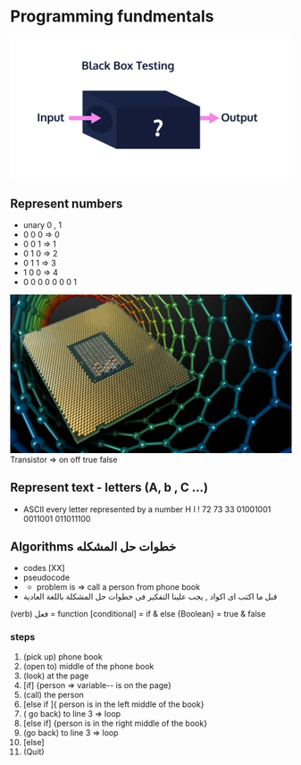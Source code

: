 # Programming fundmentals

![Black Box!](https://github.com/hossam-khalaf/programming-fundmentals/blob/master/img/blackBox.webp)

## Represent numbers

- unary 0 , 1
- 0 0 0 => 0
- 0 0 1 => 1
- 0 1 0 => 2
- 0 1 1 => 3
- 1 0 0 => 4
- 0 0 0 0 0 0 0 1

![Processor Transistors!](https://github.com/hossam-khalaf/programming-fundmentals/blob/master/img/transistor.jpg)
Transistor => on off
true false

## Represent text - letters (A, b , C ...)

- ASCII
  every letter represented by a number
  H I !
  72 73 33
  01001001 0011001 011011100

## Algorithms خطوات حل المشكله

- codes [XX]
- pseudocode
- - problem is => call a person from phone book
- قبل ما اكتب اى اكواد , يجب علينا التفكير فى خطوات حل المشكلة باللغة العادية

(verb) فعل = function
[conditional] = if & else
{Boolean} = true & false

### steps

1. (pick up) phone book
2. (open to) middle of the phone book
3. (look) at the page
4. [if] {person => variable-- is on the page}
5. (call) the person
6. [else if ]{ person is in the left middle of the book}
7. ( go back) to line 3 => loop
8. [else if] {person is in the right middle of the book}
9. (go back) to line 3 => loop
10. [else]
11. (Quit)
